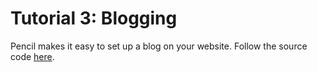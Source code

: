 # Tutorial 3: Blogging

Pencil makes it easy to set up a blog on your website. Follow the source code
[here](https://github.com/elben/pencil-tutorials/blob/source/src/Tutorial1/Main.hs).


